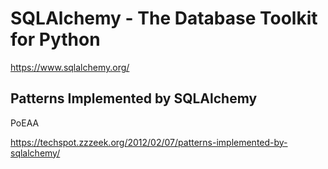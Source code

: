 # SQLAlchemy - The Database Toolkit for Python

<https://www.sqlalchemy.org/>

## Patterns Implemented by SQLAlchemy

PoEAA

<https://techspot.zzzeek.org/2012/02/07/patterns-implemented-by-sqlalchemy/>

